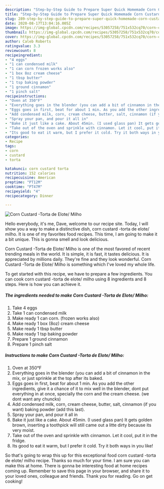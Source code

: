 ```yaml
---
description: "Step-by-Step Guide to Prepare Super Quick Homemade Corn Custard -Torta de Elote/ Milho"
title: "Step-by-Step Guide to Prepare Super Quick Homemade Corn Custard -Torta de Elote/ Milho"
slug: 289-step-by-step-guide-to-prepare-super-quick-homemade-corn-custard-torta-de-elote-milho
date: 2020-08-17T13:04:16.005Z
image: https://img-global.cpcdn.com/recipes/53057258/751x532cq70/corn-custard-torta-de-elote-milho-recipe-main-photo.jpg
thumbnail: https://img-global.cpcdn.com/recipes/53057258/751x532cq70/corn-custard-torta-de-elote-milho-recipe-main-photo.jpg
cover: https://img-global.cpcdn.com/recipes/53057258/751x532cq70/corn-custard-torta-de-elote-milho-recipe-main-photo.jpg
author: Caleb Roberts
ratingvalue: 3.3
reviewcount: 8
recipeingredient:
- "4 eggs"
- "1 can condensed milk"
- "1 can corn frozen works also"
- "1 box 8oz cream cheese"
- "1 tbsp butter"
- "1 tsp baking powder"
- "1 ground cinnamon"
- "1 pinch salt"
recipeinstructions:
- "Oven at 350°F"
- "Everything goes in the blender (you can add a bit of cinnamon in the mix, or just sprinkle at the top after its baked."
- "Eggs goes in first, beat for about 1 min. As you add the other ingredients, give it a chance of it to mix well in the blender, dont put everything in at once, specially the corn and the cream cheese. (we dont want any chuncks)"
- "Add condensed milk, corn, cream cheese, butter, salt, cinnamon (if you want) baking powder (add this last)."
- "Spray your pan, and pour it all in"
- "Bake it just like a cake. About 45min. (I used glass pan) It gets golden brown, inserting a toothpick will still came out a litte dirty because its very moist."
- "Take out of the oven and sprinkle with cinnamon. Let it cool, put it in the fridge."
- "Its good to eat it warm, but I prefer it cold. Try it both ways in you like!"
categories:
- Recipe
tags:
- corn
- custard
- torta

katakunci: corn custard torta 
nutrition: 152 calories
recipecuisine: American
preptime: "PT12M"
cooktime: "PT47M"
recipeyield: "4"
recipecategory: Dinner

---
```



![Corn Custard -Torta de Elote/ Milho](https://img-global.cpcdn.com/recipes/53057258/751x532cq70/corn-custard-torta-de-elote-milho-recipe-main-photo.jpg)

Hello everybody, it's me, Dave, welcome to our recipe site. Today, I will show you a way to make a distinctive dish, corn custard -torta de elote/ milho. It is one of my favorites food recipes. This time, I am going to make it a bit unique. This is gonna smell and look delicious.

Corn Custard -Torta de Elote/ Milho is one of the most favored of recent trending meals in the world. It is simple, it is fast, it tastes delicious. It is appreciated by millions daily. They're fine and they look wonderful. Corn Custard -Torta de Elote/ Milho is something which I've loved my whole life.




To get started with this recipe, we have to prepare a few ingredients. You can cook corn custard -torta de elote/ milho using 8 ingredients and 8 steps. Here is how you can achieve it.

<!--inarticleads1-->

##### The ingredients needed to make Corn Custard -Torta de Elote/ Milho:

1. Take 4 eggs
1. Take 1 can condensed milk
1. Make ready 1 can corn. (frozen works also)
1. Make ready 1 box (8oz) cream cheese
1. Make ready 1 tbsp butter
1. Make ready 1 tsp baking powder
1. Prepare 1 ground cinnamon
1. Prepare 1 pinch salt




<!--inarticleads2-->

##### Instructions to make Corn Custard -Torta de Elote/ Milho:

1. Oven at 350°F
1. Everything goes in the blender (you can add a bit of cinnamon in the mix, or just sprinkle at the top after its baked.
1. Eggs goes in first, beat for about 1 min. As you add the other ingredients, give it a chance of it to mix well in the blender, dont put everything in at once, specially the corn and the cream cheese. (we dont want any chuncks)
1. Add condensed milk, corn, cream cheese, butter, salt, cinnamon (if you want) baking powder (add this last).
1. Spray your pan, and pour it all in
1. Bake it just like a cake. About 45min. (I used glass pan) It gets golden brown, inserting a toothpick will still came out a litte dirty because its very moist.
1. Take out of the oven and sprinkle with cinnamon. Let it cool, put it in the fridge.
1. Its good to eat it warm, but I prefer it cold. Try it both ways in you like!




So that's going to wrap this up for this exceptional food corn custard -torta de elote/ milho recipe. Thanks so much for your time. I am sure you can make this at home. There is gonna be interesting food at home recipes coming up. Remember to save this page in your browser, and share it to your loved ones, colleague and friends. Thank you for reading. Go on get cooking!
